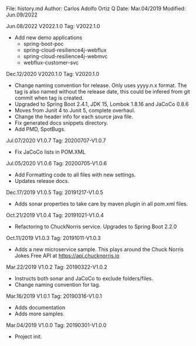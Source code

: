 File:     history.md
Author:   Carlos Adolfo Ortiz Q
Date:     Mar.04/2019
Modified: Jun.09/2022

Jun.08/2022 V2022.1.0 Tag: V2022.1.0
- Add new demo applications
  - spring-boot-poc
  - spring-cloud-resilience4j-webflux
  - spring-cloud-resilience4j-webmvc
  - webflux-customer-svc

Dec.12/2020 V2020.1.0 Tag: V2020.1.0
- Change naming convention for release. Only uses yyyy.n.x format. The tag is also named without the release date, 
  this could be infered from git commit when tag is created.
- Upgraded to Spring Boot 2.4.1, JDK 15, Lombok 1.8.16 and JaCoCo 0.8.6
- Moves from Junit 4 to Junit 5, complete overhaul.
- Change the header info for each source java file.
- Fix generated docs snippets directory.
- Add PMD, SpotBugs.

Jul.07/2020 V1.0.7 Tag: 20200707-V1.0.7
- Fix JaCoCo lists in POM.XML

Jul.05/2020 V1.0.6 Tag: 20200705-V1.0.6
- Add Formatting code to all files with new settings.
- Updates release docs.

Dec.17/2019 V1.0.5 Tag: 20191217-V1.0.5
- Adds sonar properties to take care by maven plugin in all pom.xml files.

Oct.21/2019 V1.0.4 Tag: 20191021-V1.0.4
- Refactoring to ChuckNorris service.
  Upgrades to Spring Boot 2.2.0
  
Oct.11/2019 V1.0.3 Tag: 20191011-V1.0.3
- Adds a new microservice sample.
  This plays around the Chuck Norris Jokes Free API at https://api.chucknorris.io

Mar.22/2019 V1.0.2 Tag: 20190322-V1.0.2
- Instructs both sonar and JaCoCo to exclude folders/files.
- Change naming convention for tag.

Mar.16/2019 V1.0.1 Tag: 20190316-V1.0.1
- Adds documentation
- Adds more samples.

Mar.04/2019 V1.0.0 Tag: 20190301-V1.0.0
- Project init.